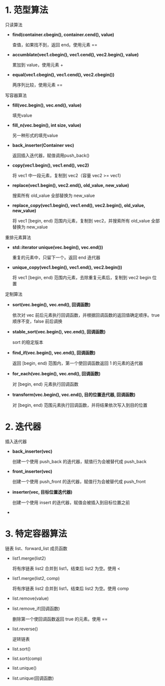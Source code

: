 # 1. 范型算法

只读算法

+ **find(container.cbegin(), container.cend(), value)**

  查值，如果找不到，返回 end。使用元素 ==

+ **accumblate(vec1.cbegin(), vec1.cend(), vec2.begin(), value)**

  累加到 value，使用元素 +

+ **equal(vec1.cbegin(), vec1.cend(), vec2.cbegin())**

  两序列比较，使用元素 ==

写容器算法

+ **fill(vec.begin(), vec.end(), value)**

  填充value 

+ **fill_n(vec.begin(), int size, value)**

  另一种形式的填充value 

+ **back_inserter(Container vec)**

  返回插入迭代器，赋值调用push_back()

+ **copy(vec1.begin(), vec1.end(), vec2)**

  将 vec1 中一段元素，复制到 vec2（容量 vec2 >= vec1）

+ **replace(vec1.begin(), vec2.end(), old_value, new_value)**

  搜索所有 old_value 全部替换为 new_value

+ **replace_copy(vec1.begin(), vec1.end(), vec2.begin(), old_value, new_value)**

  将 vec1 [begin, end) 范围内元素，复制到 vec2，并搜索所有 old_value 全部替换为 new_value

重排元素算法

+ **std::iterator unique(vec.begin(), vec.end())**

  重复的元素中，只留下一个。返回 end 迭代器
  
+ **unique_copy(vec1.begin(), vec1.end(), vec2.begin())**

  将 vec1 [begin, end) 范围内元素，去除重复元素后，复制到 vec2 begin 位置

定制算法

+ **sort(vec.begin(), vec.end(), 回调函数)**

  依次对 vec 前后元素执行回调函数，并根据回调函数的返回值确定顺序。true 顺序不变，false 前后调换

+ **stable_sort(vec.begin(), vec.end(), 回调函数)**

  sort 的稳定版本

+ **find_if(vec.begin(), vec.end(), 回调函数)**

  返回 [begin, end) 范围内，第一个使回调函数返回 1 的元素的迭代器

+ **for_each(vec.begin(), vec.end(), 回调函数)**

  对 [begin, end) 元素执行回调函数

+ **transform(vec.begin(), vec.end(), 目的位置迭代器, 回调函数)**

  对 [begin, end) 范围元素执行回调函数，并将结果依次写入到目的位置



# 2. 迭代器

插入迭代器

+ **back_inserter(vec)**

  创建一个使用 push_back 的迭代器，赋值行为会被替代成 push_back

+ **front_inserter(vec)**

  创建一个使用 push_front 的迭代器，赋值行为会被替代成 push_front

+ **inserter(vec, 目标位置迭代器)**

  创建一个使用 insert 的迭代器，赋值会被插入到目标位置之前

+ 



# 3. 特定容器算法

链表 list、forward_list 成员函数

+ list1.merge(list2)

  将有序链表 list2 合并到 list1，结束后 list2 为空。使用 <

+ list1.merge(list2, comp)

  将有序链表 list2 合并到 list1，结束后 list2 为空。使用 comp

+ list.remove(value)

+ list.remove_if(回调函数)

  删除第一个使回调函数返回 true 的元素。使用 ==

+ list.reverse()

  逆转链表

+ list.sort()

+ list.sort(comp)

+ list.unique()

+ list.unique(回调函数)

